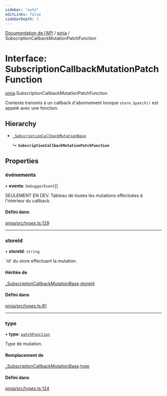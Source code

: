 ```yaml
---
sidebar: "auto"
editLinks: false
sidebarDepth: 3
---
```


[Documentation de l'API](../index.md) / [pinia](../modules/pinia.md) / SubscriptionCallbackMutationPatchFunction

# Interface: SubscriptionCallbackMutationPatchFunction

[pinia](../modules/pinia.md).SubscriptionCallbackMutationPatchFunction

Contexte transmis à un callback d'abonnement lorsque `store.$patch()` est appelé
avec une fonction.

## Hierarchy

- [`_SubscriptionCallbackMutationBase`](pinia._SubscriptionCallbackMutationBase.md)

  ↳ **`SubscriptionCallbackMutationPatchFunction`**

## Properties

### événements

• **events**: `DebuggerEvent`[]

SEULEMENT EN DEV. Tableau de toutes les mutations effectuées à l'intérieur du callback.

#### Défini dans

[pinia/src/types.ts:129](https://github.com/posva/pinia/blob/46c50b2/packages/pinia/src/types.ts#L129)

___

### storeId

• **storeId**: `string`

`id' du store effectuant la mutation.

#### Héritée de

[_SubscriptionCallbackMutationBase](pinia._SubscriptionCallbackMutationBase.md).[storeId](pinia._SubscriptionCallbackMutationBase.md#storeid)

#### Défini dans

[pinia/src/types.ts:81](https://github.com/posva/pinia/blob/46c50b2/packages/pinia/src/types.ts#L81)

___

### type

• **type**: [`patchFunction`](../enums/pinia.MutationType.md#patchfunction)

Type de mutation.

#### Remplacement de

[_SubscriptionCallbackMutationBase](pinia._SubscriptionCallbackMutationBase.md).[type](pinia._SubscriptionCallbackMutationBase.md#type)

#### Défini dans

[pinia/src/types.ts:124](https://github.com/posva/pinia/blob/46c50b2/packages/pinia/src/types.ts#L124)
